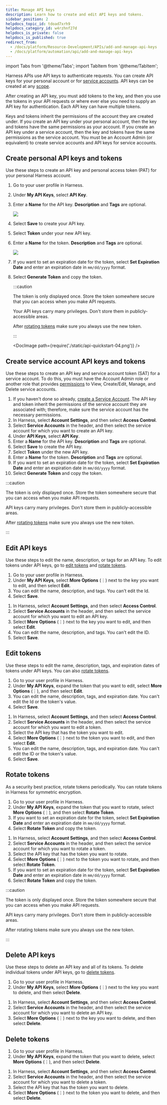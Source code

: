 ```yaml
---
title: Manage API keys
description: Learn how to create and edit API keys and tokens.
sidebar_position: 2
helpdocs_topic_id: tdoad7xrh9
helpdocs_category_id: w4rzhnf27d
helpdocs_is_private: false
helpdocs_is_published: true
redirect_from:
  - /docs/platform/Resource-Development/APIs/add-and-manage-api-keys
  - /docs/platform/automation/api/add-and-manage-api-keys
---
```



import Tabs from '@theme/Tabs';
import TabItem from '@theme/TabItem';


Harness APIs use API keys to authenticate requests. You can create API keys for your personal account or for [service accounts](/docs/platform/role-based-access-control/add-and-manage-service-account). API keys can be created at any [scope](/docs/platform/role-based-access-control/rbac-in-harness#permissions-hierarchy-scopes).

After creating an API key, you must add tokens to the key, and then you use the tokens in your API requests or where ever else you need to supply an API key for authentication. Each API key can have multiple tokens.

Keys and tokens inherit the permissions of the account they are created under. If you create an API key under your personal account, then the key and tokens have the same permissions as your account. If you create an API key under a service account, then the key and tokens have the same permissions as the service account. You must be an Account Admin (or equivalent) to create service accounts and API keys for service accounts.

## Create personal API keys and tokens

Use these steps to create an API key and personal access token (PAT) for your personal Harness account.

1. Go to your user profile in Harness.
2. Under **My API Keys**, select **API Key**.
3. Enter a **Name** for the API key. **Description** and **Tags** are optional.

   ![](./static/api-quickstart-02.png)

4. Select **Save** to create your API key.
5. Select **Token** under your new API key.
6. Enter a **Name** for the token. **Description** and **Tags** are optional.

   ![](./static/api-quickstart-03.png)

7. If you want to set an expiration date for the token, select **Set Expiration Date** and enter an expiration date in `mm/dd/yyyy` format.
8. Select **Generate Token** and copy the token.

   :::caution

   The token is only displayed once. Store the token somewhere secure that you can access when you make API requests.

   Your API keys carry many privileges. Don't store them in publicly-accessible areas.

   After [rotating tokens](/docs/platform/automation/api/add-and-manage-api-keys#rotate-tokens) make sure you always use the new token.

   :::

   <!-- ![](./static/api-quickstart-04.png) -->

   <DocImage path={require('./static/api-quickstart-04.png')} />

## Create service account API keys and tokens

Use these steps to create an API key and service account token (SAT) for a service account. To do this, you must have the Account Admin role or another role that provides [permissions](./api-permissions-reference.md) to View, Create/Edit, Manage, and Delete service accounts.

1. If you haven't done so already, [create a Service Account](/docs/platform/role-based-access-control/add-and-manage-service-account). The API key and token inherit the permissions of the service account they are associated with; therefore, make sure the service account has the necessary permissions.
2. In Harness, select **Account Settings**, and then select **Access Control**.
3. Select **Service Accounts** in the header, and then select the service account for which you want to create an API key.
4. Under **API Keys**, select **API Key**.
5. Enter a **Name** for the API key. **Description** and **Tags** are optional.
6. Select **Save** to create the API key.
7. Select **Token** under the new API key.
8. Enter a **Name** for the token. **Description** and **Tags** are optional.
9. If you want to set an expiration date for the token, select **Set Expiration Date** and enter an expiration date in `mm/dd/yyyy` format.
10. Select **Generate Token** and copy the token.

   :::caution

   The token is only displayed once. Store the token somewhere secure that you can access when you make API requests.

   API keys carry many privileges. Don't store them in publicly-accessible areas.

   After [rotating tokens](/docs/platform/automation/api/add-and-manage-api-keys#rotate-tokens) make sure you always use the new token.

   :::

## Edit API keys

Use these steps to edit the name, description, or tags for an API key. To edit tokens under API keys, go to [edit tokens](#edit-tokens) and [rotate tokens](#rotate-tokens).


<Tabs>
  <TabItem value="pat" label="Edit personal API keys" default>


1. Go to your user profile in Harness.
2. Under **My API Keys**, select **More Options** (&vellip;) next to the key you want to edit, and then select **Edit**.
3. You can edit the name, description, and tags. You can't edit the Id.
4. Select **Save**.


</TabItem>
  <TabItem value="sat" label="Edit service account API keys">


1. In Harness, select **Account Settings**, and then select **Access Control**.
2. Select **Service Accounts** in the header, and then select the service account for which you want to edit an API key.
3. Select **More Options** (&vellip;) next to the key you want to edit, and then select **Edit**.
4. You can edit the name, description, and tags. You can't edit the ID.
5. Select **Save**.


</TabItem>
</Tabs>


## Edit tokens

Use these steps to edit the name, description, tags, and expiration dates of tokens under API keys. You can also [rotate tokens](#rotate-tokens).


<Tabs>
  <TabItem value="pat" label="Edit personal access tokens" default>


1. Go to your user profile in Harness.
2. Under **My API Keys**, expand the token that you want to edit, select **More Options** (&vellip;), and then select **Edit**.
3. You can edit the name, description, tags, and expiration date. You can't edit the Id or the token's value.
4. Select **Save**.


</TabItem>
  <TabItem value="sat" label="Edit service account tokens">


1. In Harness, select **Account Settings**, and then select **Access Control**.
2. Select **Service Accounts** in the header, and then select the service account for which you want to edit a token.
3. Select the API key that has the token you want to edit.
4. Select **More Options** (&vellip;) next to the token you want to edit, and then select **Edit**.
5. You can edit the name, description, tags, and expiration date. You can't edit the ID or the token's value.
6. Select **Save**.


</TabItem>
</Tabs>


## Rotate tokens

As a security best practice, rotate tokens periodically. You can rotate tokens in Harness for symmetric encryption.


<Tabs>
  <TabItem value="pat" label="Rotate personal access tokens" default>


1. Go to your user profile in Harness.
2. Under **My API Keys**, expand the token that you want to rotate, select **More Options** (&vellip;), and then select **Rotate Token**.
3. If you want to set an expiration date for the token, select **Set Expiration Date** and enter an expiration date in `mm/dd/yyyy` format.
4. Select **Rotate Token** and copy the token.


</TabItem>
  <TabItem value="sat" label="Rotate service account tokens">


1. In Harness, select **Account Settings**, and then select **Access Control**.
2. Select **Service Accounts** in the header, and then select the service account for which you want to rotate a token.
3. Select the API key that has the token you want to rotate.
4. Select **More Options** (&vellip;) next to the token you want to rotate, and then select **Rotate Token**.
5. If you want to set an expiration date for the token, select **Set Expiration Date** and enter an expiration date in `mm/dd/yyyy` format.
6. Select **Rotate Token** and copy the token.


</TabItem>
</Tabs>


:::caution

The token is only displayed once. Store the token somewhere secure that you can access when you make API requests.

API keys carry many privileges. Don't store them in publicly-accessible areas.

After rotating tokens make sure you always use the new token.

:::

## Delete API keys

Use these steps to delete an API key and all of its tokens. To delete individual tokens under API keys, go to [delete tokens](#delete-tokens).


<Tabs>
  <TabItem value="pat" label="Edit personal API keys" default>


1. Go to your user profile in Harness.
2. Under **My API Keys**, select **More Options** (&vellip;) next to the key you want to delete, and then select **Delete**.


</TabItem>
  <TabItem value="sat" label="Edit service account API keys">


1. In Harness, select **Account Settings**, and then select **Access Control**.
2. Select **Service Accounts** in the header, and then select the service account for which you want to delete an API key.
3. Select **More Options** (&vellip;) next to the key you want to delete, and then select **Delete**.


</TabItem>
</Tabs>


## Delete tokens


<Tabs>
  <TabItem value="pat" label="Delete personal access tokens" default>


1. Go to your user profile in Harness.
2. Under **My API Keys**, expand the token that you want to delete, select **More Options** (&vellip;), and then select **Delete**.


</TabItem>
  <TabItem value="sat" label="Delete service account tokens">


1. In Harness, select **Account Settings**, and then select **Access Control**.
2. Select **Service Accounts** in the header, and then select the service account for which you want to delete a token.
3. Select the API key that has the token you want to delete.
4. Select **More Options** (&vellip;) next to the token you want to delete, and then select **Delete**.


</TabItem>
</Tabs>

